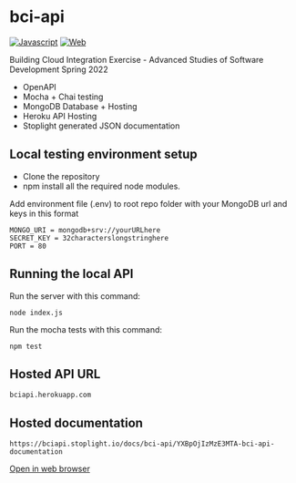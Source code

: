 # bci-api

[![Javascript](https://img.shields.io/badge/language-Javascript-yellow.svg?style=plastic)](https://en.wikipedia.org/wiki/Javascript) 
[![Web](https://img.shields.io/badge/platform-Web-0078d7.svg?style=plastic)](https://en.wikipedia.org/wiki/Web_platform) 

Building Cloud Integration Exercise - Advanced Studies of Software Development Spring 2022
- OpenAPI
- Mocha + Chai testing
- MongoDB Database + Hosting
- Heroku API Hosting
- Stoplight generated JSON documentation

## Local testing environment setup
- Clone the repository
- npm install all the required node modules.

Add environment file (.env) to root repo folder with your MongoDB url and keys in this format

    MONGO_URI = mongodb+srv://yourURLhere
    SECRET_KEY = 32characterslongstringhere
    PORT = 80

## Running the local API
Run the server with this command:

    node index.js
Run the mocha tests with this command:

    npm test
## Hosted API URL
    bciapi.herokuapp.com

## Hosted documentation
    https://bciapi.stoplight.io/docs/bci-api/YXBpOjIzMzE3MTA-bci-api-documentation
[Open in web browser](https://bciapi.stoplight.io/docs/bci-api/YXBpOjIzMzE3MTA-bci-api-documentation)
